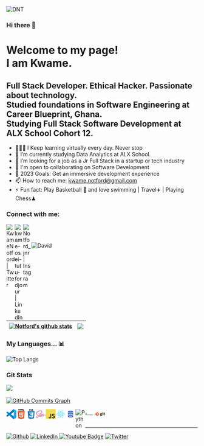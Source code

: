 ![DNT](https://user-images.githubusercontent.com/53006516/222424251-d1905099-2969-4ef9-acad-6e7d19a7cce4.jpeg)

### Hi there 👋 
Welcome to my page! <br>
I am Kwame.
=============================================================================================================================
Full Stack Developer. Ethical Hacker. Passionate about technology.<br>Studied foundations in Software Engineering at Career Blueprint, Ghana.
<br> Studying Full Stack Software Development at ALX School Cohort 12.
-----------------------------------------------------------------------------------------------------------------------------

- 👨🏻‍🚀 I Keep learning virtually every day. Never stop
- 🧠 I’m currently studying Data Analytics at ALX School.
- 💼 I’m looking for a job as a Jr Full Stack in a startup or tech industry
- 🤝 I'm open to collaborating on Software Development
- 🥅 2023 Goals: Get an immersive development experience
- 📫 How to reach me: kwame.notford@gmail.com
- ⚡ Fun fact: Play Basketball 🏀 and love swimming | Travel✈️ | Playing Chess♟
### Connect with me:

[<img align="left" alt="KwameNotford | Twitter" width="22px" src="https://cdn.jsdelivr.net/npm/simple-icons@v3/icons/twitter.svg" />][twitter]
[<img align="left" alt="kwame-osei-tutu-fordjour | LinkedIn" width="22px" src="https://cdn.jsdelivr.net/npm/simple-icons@v3/icons/linkedin.svg" />][linkedin]
[<img align="left" alt="Notford_jnr | Instagram" width="22px" src="https://cdn.jsdelivr.net/npm/simple-icons@v3/icons/instagram.svg" />][instagram]

<br>
<br>
<p align="left"> <img src="https://komarev.com/ghpvc/?username=Notford&label=Profile%20views&color=0e75b6&style=flat" alt="David"/>
<br>
<br>

| <a href="https://github.com/Notford/github-readme-stats"><img align="center" src="https://github-readme-stats.vercel.app/api?username=Notford&langs_count=10&show_icons=true&include_all_commits=true&theme=buefy&hide_border=true" alt="Notford's github stats" /></a> | <a href="https://github.com/Notford/github-readme-stats"><img align="center" src="https://github-readme-stats.vercel.app/api/top-langs/?username=Notford&layout=compact&theme=buefy&hide_border=true" /></a> |
| ------------- | ------------- |


### My Languages... 📊
![Top Langs](https://github-readme-stats.vercel.app/api/top-langs/?username=Notford&langs_count=10)

### Git Stats
<a href="http://www.github.com/Notford"><img src="https://github-readme-streak-stats.herokuapp.com/?user=Notford&stroke=10b981&background=#FFFFFF&ring=a855f7&fire=a855f7&currStreakNum=10b981&currStreakLabel=a855f7&sideNums=10b981&sideLabels=10b981&dates=10b981&hide_border=true" /></a>

<a href="http://www.github.com/Notford"><img src="https://github-readme-activity-graph.cyclic.app/graph?username=Notford&bg_color=000000&color=10b981&line=3382ed&point=10b981&area_color=000000&area=true&hide_border=true&custom_title=GitHub%20Commits%20Graph" alt="GitHub Commits Graph" /></a>



[<img align="left" alt="Visual Studio Code" width="26px" src="https://raw.githubusercontent.com/github/explore/80688e429a7d4ef2fca1e82350fe8e3517d3494d/topics/visual-studio-code/visual-studio-code.png" />][vscode]
[<img align="left" alt="HTML5" width="26px" src="https://raw.githubusercontent.com/github/explore/80688e429a7d4ef2fca1e82350fe8e3517d3494d/topics/html/html.png" />][html5]
[<img align="left" alt="CSS3" width="26px" src="https://raw.githubusercontent.com/github/explore/80688e429a7d4ef2fca1e82350fe8e3517d3494d/topics/css/css.png" />][css]
[<img align="left" alt="Sass" width="26px" src="https://raw.githubusercontent.com/github/explore/80688e429a7d4ef2fca1e82350fe8e3517d3494d/topics/sass/sass.png" />][sass]
[<img align="left" alt="JavaScript" width="26px" src="https://raw.githubusercontent.com/github/explore/80688e429a7d4ef2fca1e82350fe8e3517d3494d/topics/javascript/javascript.png" />][javascript]
[<img align="left" alt="React" width="26px" src="https://raw.githubusercontent.com/github/explore/80688e429a7d4ef2fca1e82350fe8e3517d3494d/topics/react/react.png" />][reactjs]
[<img align="left" alt="SQL" width="26px" src="https://raw.githubusercontent.com/github/explore/80688e429a7d4ef2fca1e82350fe8e3517d3494d/topics/sql/sql.png" />][sql]
[<img align="left" alt="Python" width="26px" src="https://i.imgur.com/WyTZyyA.png"/>][python]
[<img align="left" alt="MongoDB" width="26px" src="https://raw.githubusercontent.com/github/explore/80688e429a7d4ef2fca1e82350fe8e3517d3494d/topics/mongodb/mongodb.png" />][mongodb]
[<img align="left" alt="Git" width="26px" src="https://raw.githubusercontent.com/github/explore/80688e429a7d4ef2fca1e82350fe8e3517d3494d/topics/git/git.png" />][git]

<br>
<br>

---

<div id="badges">
<p><a href="https://github.com/Notford" target="_blank"><img alt="Github" src="https://img.shields.io/badge/GitHub-%2312100E.svg?&style=for-the-badge&logo=Github&logoColor=white" /></a> 
<a href="https://www.linkedin.com/in/kwame-osei-tutu-fordjour-927877116" target="_blank"><img alt="LinkedIn" src="https://img.shields.io/badge/linkedin-%230077B5.svg?&style=for-the-badge&logo=linkedin&logoColor=white" />
</a><a href="https://youtube.com/@kwameoseitutufordjour69"> <img src="https://img.shields.io/badge/YouTube-red?style=for-the-badge&logo=youtube&logoColor=white" alt="Youtube Badge"/></a> <a href="https://twitter.com/KwameNotford" target="_blank"><img alt="Twitter" src="https://img.shields.io/badge/twitter-%231DA1F2.svg?&style=for-the-badge&logo=twitter&logoColor=white" /></a>
 </a>
</div>


[twitter]: https://twitter.com/KwameNotford
[instagram]: https://instagram.com/Notford_jnr
[linkedin]: https://linkedin.com/in/kwame-osei-tutu-fordjour-927877116
[vscode]: https://code.visualstudio.com
[html5]: https://developer.mozilla.org/es/docs/HTML/HTML5
[css]: https://developer.mozilla.org/es/docs/Web/CSS
[sass]: https://sass-lang.com
[javascript]: https://developer.mozilla.org/en-US/docs/Web/JavaScript
[reactjs]: https://reactjs.org
[sql]: https://www.mysql.com
[python]: https://www.python.org
[mongodb]: https://www.mongodb.com
[git]: https://git-scm.com


<!--
**Notford/Notford** is a ✨ _special_ ✨ repository because its `README.md` (this file) appears on your GitHub profile.



Here are some ideas to get you started:


- 🔭 I’m currently working on ...
- 🌱 I’m currently learning ...
- 👯 I’m looking to collaborate on ...
- 🤔 I’m looking for help with ...
- 💬 Ask me about ...
- 📫 How to reach me: ...
- 😄 Pronouns: ...
- ⚡ Fun fact: ...
-->
